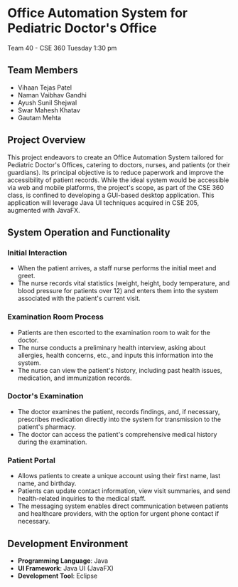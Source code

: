# Office Automation System for Pediatric Doctor's Office
Team 40 - CSE 360 Tuesday 1:30 pm

## Team Members

- Vihaan Tejas Patel
- Naman Vaibhav Gandhi
- Ayush Sunil Shejwal
- Swar Mahesh Khatav
- Gautam Mehta

## Project Overview
This project endeavors to create an Office Automation System tailored for Pediatric Doctor's Offices, catering to doctors, nurses, and patients (or their guardians). Its principal objective is to reduce paperwork and improve the accessibility of patient records. While the ideal system would be accessible via web and mobile platforms, the project's scope, as part of the CSE 360 class, is confined to developing a GUI-based desktop application. This application will leverage Java UI techniques acquired in CSE 205, augmented with JavaFX.

## System Operation and Functionality
### Initial Interaction
- When the patient arrives, a staff nurse performs the initial meet and greet.
- The nurse records vital statistics (weight, height, body temperature, and blood pressure for patients over 12) and enters them into the system associated with the patient's current visit.

### Examination Room Process
- Patients are then escorted to the examination room to wait for the doctor.
- The nurse conducts a preliminary health interview, asking about allergies, health concerns, etc., and inputs this information into the system.
- The nurse can view the patient's history, including past health issues, medication, and immunization records.

### Doctor's Examination
- The doctor examines the patient, records findings, and, if necessary, prescribes medication directly into the system for transmission to the patient's pharmacy.
- The doctor can access the patient's comprehensive medical history during the examination.

### Patient Portal
- Allows patients to create a unique account using their first name, last name, and birthday.
- Patients can update contact information, view visit summaries, and send health-related inquiries to the medical staff.
- The messaging system enables direct communication between patients and healthcare providers, with the option for urgent phone contact if necessary.

## Development Environment
- **Programming Language**: Java
- **UI Framework**: Java UI (JavaFX)
- **Development Tool**: Eclipse


